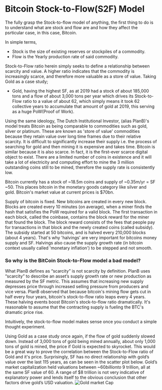 # Bitcoin Stock-to-Flow(S2F) Model

The fully grasp the Stock-to-flow model of anything, the first thing to do is to understand what are stock and flow are and how they affect the psrticular case, in this case, Bitcoin.

In simple terms, 
 - Stock is the size of existing reserves or stockpiles of a commodity.
 - Flow is the Yearly production rate of said commodity.

Stock-to-Flow ratio herein simply seeks to define a relationship between scarcity and value. A higher ratio indicates that the commodity is increasingly scarce, and therefore more valuable as a store of value. Taking Gold as a case study; 
 - Gold, having the highest SF, as at 2019 had a stock of about 185,000 tons and a flow of about 3,000 tons per year which drives its Stock-to-Flow ratio to a value of about 62, which simply means it took 62 collective years to accumulate that amount of gold at 2019, this serving as a huge PoW(Proof of Work). 

Using the same ideology, The Dutch Institutional Investor, (alias PlanB)'s model treats Bitcoin as being comparable to commodities such as gold, silver or platinum. These are known as 'store of value' commodities because they retain value over long time frames due to their relative scarcity. It is difficult to significantly increase their supply i.e. the process of searching for gold and then mining it is expensive and takes time. Bitcoin is similar because it is also scarce. In fact, it is the first-ever scarce digital object to exist. There are a limited number of coins in existence and it will take a lot of electricity and computing effort to mine the 3 million outstanding coins still to be mined, therefore the supply rate is consistently low. 

Bitcoin currently has a stock of ~18.5m coins and supply of ~0.35m/yr = SF ~50. This places bitcoin in the monetary goods category like silver and gold. Bitcoin's market value at current prices is $70bn.

Supply of bitcoin is fixed. New bitcoins are created in every new block. Blocks are created every 10 minutes (on average), when a miner finds the hash that satisfies the PoW required for a valid block. The first transaction in each block, called the coinbase, contains the block reward for the miner that found the block. The block reward consists of the fees that people pay for transactions in that block and the newly created coins (called subsidy). The subsidy started at 50 bitcoins, and is halved every 210,000 blocks (about 4 years). That's why 'halvings' are very important for bitcoins money supply and SF. Halvings also cause the supply growth rate (in bitcoin context usually called 'monetary inflation') to be stepped and not smooth.

### So why is the BitCoin Stock-to-Flow model a bad model?

What PlanB defines as “scarcity” is not scarcity by definition. PlanB uses “scarcity” to describe an asset’s supply growth rate or new production as measured by the SF metric. This assumes that increasing new supply depresses price through increased selling pressure from producers and vice versa. PlanB observed that because bitcoin's mining flow gets cut in half every four years, bitcoin's stock-to-flow ratio leaps every 4 years. These halving events boost Bitcoin's stock-to-flow ratio dramatically. It's reasonable to assume that the contracting supply is fueling the BTC's dramatic price rise.

Intuitively, the stock-to-flow model makes sense once you conduct a simple thought experiment. 

Using Gold as a case study once again, if the flow of gold suddenly slowed down. Instead of 3,000 tons of gold being mined annually, about only 1,000 tons of gold is mined, the price if Gold is expected to skyrocket. This would be a great way to prove the correlation between the Stock-to-Flow ratio of Gold and it's price.
Surprisingly, SF has no direct relationship with gold’s value over the last 115 years, as can be seen in the scatter plot below. Gold’s market capitalization held valuations between ~$60 billion to ~$9 trillion, all at the same SF value of 60. A range of $8 trillion is not very indicative of explanatory power and lends itself to the obvious conclusion that other factors drive gold’s USD valuation. 
![Gold market Cap](https://drive.google.com/file/d/1fBatc_TW0UzZPm4I8T46wma04V1shRY4/view?usp=sharing)